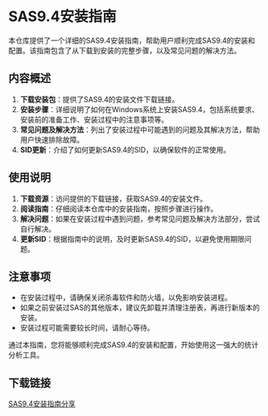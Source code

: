 # SAS9.4安装指南

本仓库提供了一个详细的SAS9.4安装指南，帮助用户顺利完成SAS9.4的安装和配置。该指南包含了从下载到安装的完整步骤，以及常见问题的解决方法。

## 内容概述

1. **下载安装包**：提供了SAS9.4的安装文件下载链接。
2. **安装步骤**：详细说明了如何在Windows系统上安装SAS9.4，包括系统要求、安装前的准备工作、安装过程中的注意事项等。
3. **常见问题及解决方法**：列出了安装过程中可能遇到的问题及其解决方法，帮助用户快速排除故障。
4. **SID更新**：介绍了如何更新SAS9.4的SID，以确保软件的正常使用。

## 使用说明

1. **下载资源**：访问提供的下载链接，获取SAS9.4的安装文件。
2. **阅读指南**：仔细阅读本仓库中的安装指南，按照步骤进行操作。
3. **解决问题**：如果在安装过程中遇到问题，参考常见问题及解决方法部分，尝试自行解决。
4. **更新SID**：根据指南中的说明，及时更新SAS9.4的SID，以避免使用期限问题。

## 注意事项

- 在安装过程中，请确保关闭杀毒软件和防火墙，以免影响安装进程。
- 如果之前安装过SAS的其他版本，建议先卸载并清理注册表，再进行新版本的安装。
- 安装过程可能需要较长时间，请耐心等待。

通过本指南，您将能够顺利完成SAS9.4的安装和配置，开始使用这一强大的统计分析工具。

## 下载链接

[SAS9.4安装指南分享](https://pan.quark.cn/s/28e25fd2a218)